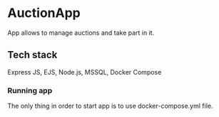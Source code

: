 # AuctionApp
App allows to manage auctions and take part in it.

## Tech stack
Express JS, EJS, Node.js, MSSQL, Docker Compose

### Running app
The only thing in order to start app is to use docker-compose.yml file.